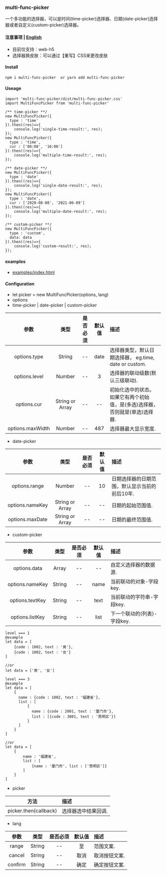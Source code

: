 ### multi-func-picker
一个多功能的选择器，可以是时间(time-picker)选择器、日期(date-picker)选择器或者自定义(custom-picker)选择器。

#### 注意事项 | [English](https://github.com/466102061/multi-func-picker#readme)
+ 目前仅支持：web-h5
+ 选择器换皮肤：可以通过【重写】CSS来更改皮肤

#### Install
```
npm i multi-func-picker  or yarn add multi-func-picker
```

#### Useage
```
import 'multi-func-picker/dist/multi-func-picker.css'
import MultiFuncPicker from 'multi-func-picker'

/** time-picker **/
new MultiFuncPicker({
  type : 'time'
}).then((res)=>{
    console.log('single-time-result:', res);
});
new MultiFuncPicker({
  type : 'time',
  cur : ['08:08', '16:06']
}).then((res)=>{
    console.log('multiple-time-result:', res);
});

/** date-picker **/
new MultiFuncPicker({
  type : 'date'
}).then((res)=>{
    console.log('single-date-result:', res);
});
new MultiFuncPicker({
  type : 'date',
  cur : ['2020-08-08', '2021-06-09']
}).then((res)=>{
    console.log('multiple-date-result:', res);
});

/** custom-picker **/
new MultiFuncPicker({
  type : 'custom',
  data: data
}).then((res)=>{
    console.log('custom-result:', res);
});
```
#### examples
+ [examples/index.html](https://github.com/466102061/multi-func-picker/tree/main/examples)

#### Configuration

+ let picker = new MultiFuncPicker(options, lang)
+ options
+ time-picker | date-picker | custom-picker

| 参数 | 类型 | 是否必须 | 默认值 | 描述 |
| :----: | :----: | :----: | :----: | :---- |
| options.type | String | -- | date | 选择器类型，默认日期选择器， eg.time, date or custom. |
| options.level | Number | -- | 3 | 选择器的联动级数(默认三级联动). |
| options.cur | String or Array | -- | -- | 初始化选中的状态。如果它有两个初始值，是(多选)选择器，否则就是(单选)选择器. |
| options.maxWidth | Number | -- | 487 | 选择器最大显示宽度. | 

+ date-picker

| 参数 | 类型 | 是否必须 | 默认值 | 描述 |
| :----: | :----: | :----: | :----: | :---- |
| options.range | Number | -- | 10 | 日期选择器的日期范围，默认显示当前的前后10年. |
| options.nameKey | String or Array | -- | -- | 日期的起始范围值. |
| options.maxDate | String or Array | -- | -- | 日期的最终范围值. |

+ custom-picker

| 参数 | 类型 | 是否必须 | 默认值 | 描述 |
| :----: | :----: | :----: | :----: | :---- |
| options.data | Array | -- | -- | 自定义选择器的数据源. |
| options.nameKey | String | -- | name | 当前联动的对象-字段key. |
| options.textKey | String | -- | text | 当前联动的字符串-字段key. |
| options.listKey | String | -- | list | 下一个联动的(列表)-字段key. |

```
level === 1
@example
let data = [
    {code : 1002, text : '男'},
    {code : 1002, text : '女'}
]

//or
let data = ['男', '女']
```
```
level === 3
@example
let data = [
    {
      name : {code : 1002, text : '福建省'},
      list : [
          {
            name : {code : 2001, text : '厦门市'},
            list : [{code : 3001, text : '思明区'}]
          }
      ]
    }
]

//or
let data = [
    {
        name : '福建省',
        list : [
            {name : '厦门市', list : ['思明区']}
        ]
    }
]
```

+ picker

| 方法 | 描述 |
| :----:| :---- |
| picker.then(callback) | 选择器选中结果回调. |

+ lang

| 参数 | 类型 | 是否必须 | 默认值 | 描述 |
| :----: | :----: | :----: | :----: | :---- |
| range | String | -- | 至 | 范围文案. | 
| cancel | String | -- | 取消 | 取消按钮文案. | 
| confirm | String | -- | 确定 | 确定按钮文案. | 

